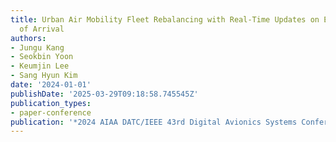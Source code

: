 ```yaml
---
title: Urban Air Mobility Fleet Rebalancing with Real-Time Updates on Estimated Time
  of Arrival
authors:
- Jungu Kang
- Seokbin Yoon
- Keumjin Lee
- Sang Hyun Kim
date: '2024-01-01'
publishDate: '2025-03-29T09:18:58.745545Z'
publication_types:
- paper-conference
publication: '*2024 AIAA DATC/IEEE 43rd Digital Avionics Systems Conference (DASC)*'
---
```

